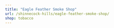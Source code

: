 ```yaml
---
title: "Eagle Feather Smoke Shop"
url: /shinnecock-hills/eagle-feather-smoke-shop/
shop: tobacco
---
```

